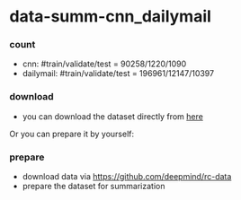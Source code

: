 # data-summ-cnn_dailymail

### count
- cnn: #train/validate/test = 90258/1220/1090
- dailymail: #train/validate/test = 196961/12147/10397

### download
- you can download the dataset directly from [here](http://lipiji.com/docs/datasets.html)


Or you can prepare it by yourself:
### prepare 
- download data via https://github.com/deepmind/rc-data
- prepare the dataset for summarization
